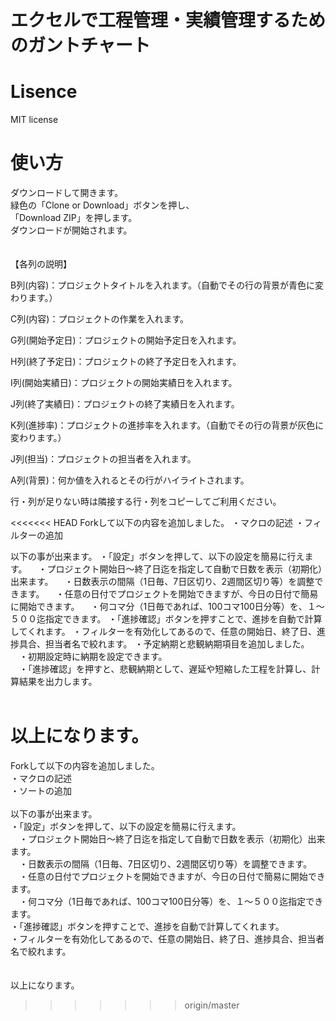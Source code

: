 # エクセルで工程管理・実績管理するためのガントチャート

# Lisence

 MIT license

# 使い方


ダウンロードして開きます。<br>
緑色の「Clone or Download」ボタンを押し、<br>
「Download ZIP」を押します。<br>
ダウンロードが開始されます。<br>
<br>
<br>
【各列の説明】

B列(内容)：プロジェクトタイトルを入れます。（自動でその行の背景が青色に変わります。）

C列(内容)：プロジェクトの作業を入れます。

G列(開始予定日)：プロジェクトの開始予定日を入れます。

H列(終了予定日)：プロジェクトの終了予定日を入れます。

I列(開始実績日)：プロジェクトの開始実績日を入れます。

J列(終了実績日)：プロジェクトの終了実績日を入れます。

K列(進捗率)：プロジェクトの進捗率を入れます。（自動でその行の背景が灰色に変わります。）

J列(担当)：プロジェクトの担当者を入れます。

A列(背景)：何か値を入れるとその行がハイライトされます。

行・列が足りない時は隣接する行・列をコピーしてご利用ください。


<<<<<<< HEAD
Forkして以下の内容を追加しました。
・マクロの記述
・フィルターの追加

以下の事が出来ます。
・「設定」ボタンを押して、以下の設定を簡易に行えます。
　・プロジェクト開始日～終了日迄を指定して自動で日数を表示（初期化）出来ます。
　・日数表示の間隔（1日毎、7日区切り、2週間区切り等）を調整できます。
　・任意の日付でプロジェクトを開始できますが、今日の日付で簡易に開始できます。
　・何コマ分（1日毎であれば、100コマ100日分等）を、１～５００迄指定できます。
・「進捗確認」ボタンを押すことで、進捗を自動で計算してくれます。
・フィルターを有効化してあるので、任意の開始日、終了日、進捗具合、担当者名で絞れます。
・予定納期と悲観納期項目を追加しました。<br>
　・初期設定時に納期を設定できます。<br>
　・「進捗確認」を押すと、悲観納期として、遅延や短縮した工程を計算し、計算結果を出力します。<br>
<br>

以上になります。
=======
Forkして以下の内容を追加しました。<br>
・マクロの記述<br>
・ソートの追加<br>
<br>
以下の事が出来ます。<br>
・「設定」ボタンを押して、以下の設定を簡易に行えます。<br>
　・プロジェクト開始日～終了日迄を指定して自動で日数を表示（初期化）出来ます。<br>
　・日数表示の間隔（1日毎、7日区切り、2週間区切り等）を調整できます。<br>
　・任意の日付でプロジェクトを開始できますが、今日の日付で簡易に開始できます。<br>
　・何コマ分（1日毎であれば、100コマ100日分等）を、１～５００迄指定できます。<br>
・「進捗確認」ボタンを押すことで、進捗を自動で計算してくれます。<br>
・フィルターを有効化してあるので、任意の開始日、終了日、進捗具合、担当者名で絞れます。<br>
<br>
<br>
以上になります。<br>
>>>>>>> origin/master



